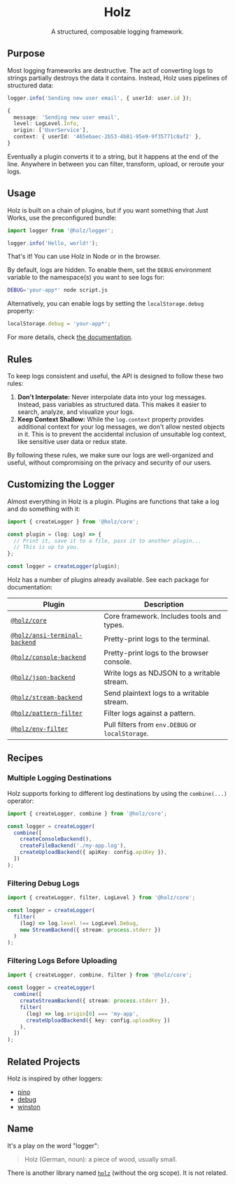 <div align="center">
  <h1>Holz</h1>
  <p>A structured, composable logging framework.</p>
</div>

## Purpose

Most logging frameworks are destructive. The act of converting logs to strings partially destroys the data it contains. Instead, Holz uses pipelines of structured data:

```typescript
logger.info('Sending new user email', { userId: user.id });
```

```typescript
{
  message: 'Sending new user email',
  level: LogLevel.Info,
  origin: ['UserService'],
  context: { userId: '465ebaec-2b53-4b81-95e9-9f35771c0af2' },
}
```

Eventually a plugin converts it to a string, but it happens at the end of the line. Anywhere in between you can filter, transform, upload, or reroute your logs.

## Usage

Holz is built on a chain of plugins, but if you want something that Just Works, use the preconfigured bundle:

```typescript
import logger from '@holz/logger';

logger.info('Hello, world!');
```

That's it! You can use Holz in Node or in the browser.

By default, logs are hidden. To enable them, set the `DEBUG` environment variable to the namespace(s) you want to see logs for:

```bash
DEBUG='your-app*' node script.js
```

Alternatively, you can enable logs by setting the `localStorage.debug` property:

```typescript
localStorage.debug = 'your-app*';
```

For more details, check [the documentation](https://github.com/PsychoLlama/holz/tree/main/packages/holz-logger).

## Rules

To keep logs consistent and useful, the API is designed to follow these two rules:

1. **Don't Interpolate:** Never interpolate data into your log messages. Instead, pass variables as structured data. This makes it easier to search, analyze, and visualize your logs.
2. **Keep Context Shallow:** While the `log.context` property provides additional context for your log messages, we don't allow nested objects in it. This is to prevent the accidental inclusion of unsuitable log context, like sensitive user data or redux state.

By following these rules, we make sure our logs are well-organized and useful, without compromising on the privacy and security of our users.

## Customizing the Logger

Almost everything in Holz is a plugin. Plugins are functions that take a log and do something with it:

```typescript
import { createLogger } from '@holz/core';

const plugin = (log: Log) => {
  // Print it, save it to a file, pass it to another plugin...
  // This is up to you.
};

const logger = createLogger(plugin);
```

Holz has a number of plugins already available. See each package for documentation:

| Plugin                                                                                                             | Description                                      |
| ------------------------------------------------------------------------------------------------------------------ | ------------------------------------------------ |
| [`@holz/core`](https://github.com/PsychoLlama/holz/tree/main/packages/holz-core)                                   | Core framework. Includes tools and types.        |
| [`@holz/ansi-terminal-backend`](https://github.com/PsychoLlama/holz/tree/main/packages/holz-ansi-terminal-backend) | Pretty-print logs to the terminal.               |
| [`@holz/console-backend`](https://github.com/PsychoLlama/holz/tree/main/packages/holz-console-backend)             | Pretty-print logs to the browser console.        |
| [`@holz/json-backend`](https://github.com/PsychoLlama/holz/tree/main/packages/holz-json-backend)                   | Write logs as NDJSON to a writable stream.       |
| [`@holz/stream-backend`](https://github.com/PsychoLlama/holz/tree/main/packages/holz-stream-backend)               | Send plaintext logs to a writable stream.        |
| [`@holz/pattern-filter`](https://github.com/PsychoLlama/holz/tree/main/packages/holz-pattern-filter)               | Filter logs against a pattern.                   |
| [`@holz/env-filter`](https://github.com/PsychoLlama/holz/tree/main/packages/holz-env-filter)                       | Pull filters from `env.DEBUG` or `localStorage`. |

## Recipes

### Multiple Logging Destinations

Holz supports forking to different log destinations by using the `combine(...)` operator:

```typescript
import { createLogger, combine } from '@holz/core';

const logger = createLogger(
  combine([
    createConsoleBackend(),
    createFileBackend('./my-app.log'),
    createUploadBackend({ apiKey: config.apiKey }),
  ])
);
```

### Filtering Debug Logs

```typescript
import { createLogger, filter, LogLevel } from '@holz/core';

const logger = createLogger(
  filter(
    (log) => log.level !== LogLevel.Debug,
    new StreamBackend({ stream: process.stderr })
  )
);
```

### Filtering Logs Before Uploading

```typescript
import { createLogger, combine, filter } from '@holz/core';

const logger = createLogger(
  combine([
    createStreamBackend({ stream: process.stderr }),
    filter(
      (log) => log.origin[0] === 'my-app',
      createUploadBackend({ key: config.uploadKey })
    ),
  ])
);
```

## Related Projects

Holz is inspired by other loggers:

- [pino](https://getpino.io/)
- [debug](https://github.com/debug-js/debug)
- [winston](https://github.com/winstonjs/winston)

## Name

It's a play on the word "logger":

> Holz (German, noun): a piece of wood, usually small.

There is another library named [`holz`](https://www.npmjs.com/package/holz) (without the org scope). It is not related.
